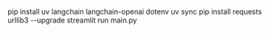 pip install uv langchain langchain-openai dotenv
uv sync
pip install requests urllib3 --upgrade
streamlit run main.py